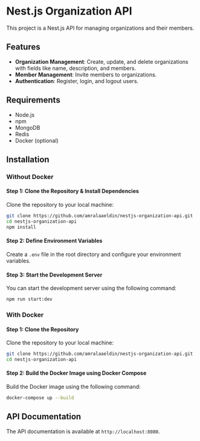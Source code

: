 # Nest.js Organization API

This project is a Nest.js API for managing organizations and their members.

## Features

- **Organization Management**: Create, update, and delete organizations with fields like name, description, and members.
- **Member Management**: Invite members to organizations.
- **Authentication**: Register, login, and logout users.

## Requirements

- Node.js
- npm
- MongoDB
- Redis
- Docker (optional)

## Installation

### Without Docker

#### Step 1: Clone the Repository & Install Dependencies

Clone the repository to your local machine:

```bash
git clone https://github.com/amralaaeldin/nestjs-organization-api.git
cd nestjs-organization-api
npm install
```

#### Step 2: Define Environment Variables

Create a `.env` file in the root directory and configure your environment variables.

#### Step 3: Start the Development Server

You can start the development server using the following command:

```bash
npm run start:dev
```

### With Docker

#### Step 1: Clone the Repository

Clone the repository to your local machine:

```bash
git clone https://github.com/amralaaeldin/nestjs-organization-api.git
cd nestjs-organization-api
```

#### Step 2: Build the Docker Image using Docker Compose

Build the Docker image using the following command:

```bash
docker-compose up --build
```

## API Documentation

The API documentation is available at `http://localhost:8080`.
